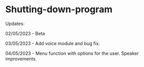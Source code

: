 # Shutting-down-program

Updates:

02/05/2023 - Beta

03/05/2023 - Add voice module and bug fix.

04/05/2023 - Menu function with options for the user. Speaker improvements.
